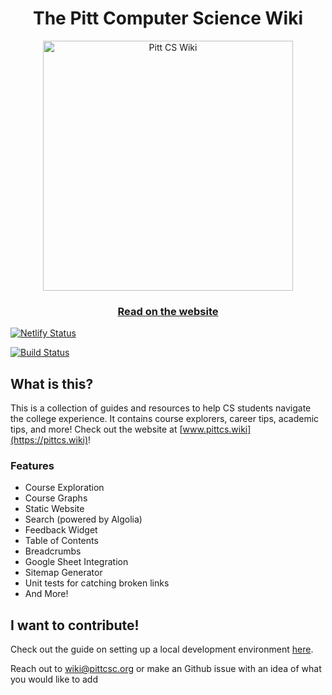 <h1 align="center">The Pitt Computer Science Wiki</h1>

<div align="center">
  <a href="https://pittcswiki.netlify.app/">
    <img src="src/images/logo.svg" alt="Pitt CS Wiki" width="400">
  </a>
  <br>
  <h3>
    <a href="https://pittcswiki.netlify.app/">Read on the website</a>
  </h3>
</div>

[![Netlify Status](https://api.netlify.com/api/v1/badges/414d5550-2260-420c-ad71-7efab98f99e0/deploy-status)](https://app.netlify.com/sites/pittcswiki/deploys)

[![Build Status](https://travis-ci.com/PittCSWiki/pittcswiki.svg?branch=master)](https://travis-ci.com/PittCSWiki/pittcswiki)

## What is this?

This is a collection of guides and resources to help CS students navigate the college experience. It contains course explorers, career tips, academic tips, and more! Check out the website at [www.pittcs.wiki](https://pittcs.wiki)! 

### Features
- Course Exploration
- Course Graphs
- Static Website
- Search (powered by Algolia)
- Feedback Widget
- Table of Contents
- Breadcrumbs
- Google Sheet Integration
- Sitemap Generator
- Unit tests for catching broken links
- And More!

## I want to contribute!

Check out the guide on setting up a local development environment [here](docs/setup-dev.md).

Reach out to [wiki@pittcsc.org](mailto:wiki@pittcsc.org) or make an Github issue with an idea of what you would like to add
